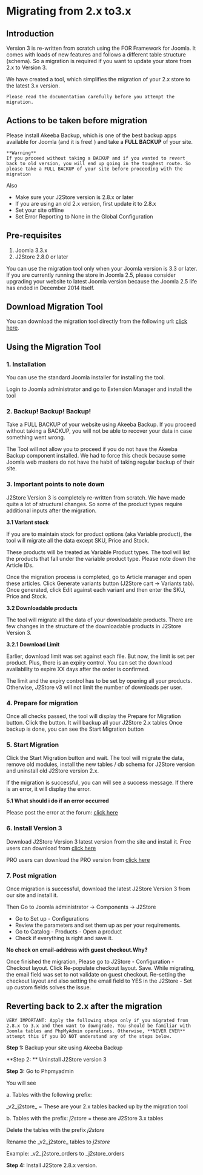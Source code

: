 # Migrating from 2.x to3.x

## Introduction <a id="introduction"></a>

Version 3 is re-written from scratch using the FOR Framework for Joomla. It comes with loads of new features and follows a different table structure \(schema\). So a migration is required if you want to update your store from 2.x to Version 3.

We have created a tool, which simplifies the migration of your 2.x store to the latest 3.x version.

```text
Please read the documentation carefully before you attempt the migration.
```

## Actions to be taken before migration <a id="actions-to-be-taken-before-migration"></a>

Please install Akeeba Backup, which is one of the best backup apps available for Joomla \(and it is free! \) and take a **FULL BACKUP** of your site.

```text
**Warning**
If you proceed without taking a BACKUP and if you wanted to revert back to old version, you will end up going in the toughest route. So please take a FULL BACKUP of your site before proceeding with the migration
```

Also

* Make sure your J2Store version is 2.8.x or later
* If you are using an old 2.x version, first update it to 2.8.x
* Set your site offline
* Set Error Reporting to None in the Global Configuration

## Pre-requisites <a id="pre-requisites"></a>

1. Joomla 3.3.x
2. J2Store 2.8.0 or later

You can use the migration tool only when your Joomla version is 3.3 or later. If you are currently running the store in Joomla 2.5, please consider upgrading your website to latest Joomla version because the Joomla 2.5 life has ended in December 2014 itself.

## Download Migration Tool <a id="download-migration-tool"></a>

You can download the migration tool directly from the following url: [click here](https://bitbucket.org/j2store/j2store_migration/downloads).

## Using the Migration Tool <a id="using-the-migration-tool"></a>

### 1. Installation <a id="1-installation"></a>

You can use the standard Joomla installer for installing the tool.

Login to Joomla administrator and go to Extension Manager and install the tool

### 2. Backup! Backup! Backup! <a id="2-backup-backup-backup"></a>

Take a FULL BACKUP of your website using Akeeba Backup. If you proceed without taking a BACKUP, you will not be able to recover your data in case something went wrong.

The Tool will not allow you to proceed if you do not have the Akeeba Backup component installed. We had to force this check because some Joomla web masters do not have the habit of taking regular backup of their site.

### 3. Important points to note down <a id="3-important-points-to-note-down"></a>

J2Store Version 3 is completely re-written from scratch. We have made quite a lot of structural changes. So some of the product types require additional inputs after the migration.

**3.1 Variant stock**

If you are to maintain stock for product options \(aka Variable product\), the tool will migrate all the data except SKU, Price and Stock.

These products will be treated as Variable Product types. The tool will list the products that fall under the variable product type. Please note down the Article IDs.

Once the migration process is completed, go to Article manager and open these articles. Click Generate variants button \(J2Store cart -&gt; Variants tab\). Once generated, click Edit against each variant and then enter the SKU, Price and Stock.

**3.2 Downloadable products**

The tool will migrate all the data of your downloadable products. There are few changes in the structure of the downloadable products in J2Store Version 3.

**3.2.1 Download Limit**

Earlier, download limit was set against each file. But now, the limit is set per product. Plus, there is an expiry control. You can set the download availability to expire XX days after the order is confirmed.

The limit and the expiry control has to be set by opening all your products. Otherwise, J2Store v3 will not limit the number of downloads per user.

### 4. Prepare for migration <a id="4-prepare-for-migration"></a>

Once all checks passed, the tool will display the Prepare for Migration button. Click the button. It will backup all your J2Store 2.x tables Once backup is done, you can see the Start Migration button

### 5. Start Migration <a id="5-start-migration"></a>

Click the Start Migration button and wait. The tool will migrate the data, remove old modules, install the new tables / db schema for J2Store version and uninstall old J2Store version 2.x.

If the migration is successful, you can will see a success message. If there is an error, it will display the error.

**5.1 What should i do if an error occurred**

Please post the error at the forum: [click here](http://j2store.org/forum/j2store-version-3-feedback.html)

### 6. Install Version 3 <a id="6-install-version-3"></a>

Download J2Store Version 3 latest version from the site and install it. Free users can download from [click here](http://j2store.org/download.html)

PRO users can download the PRO version from [click here](http://j2store.org/my-downloads.html)

### 7. Post migration <a id="7-post-migration"></a>

Once migration is successful, download the latest J2Store Version 3 from our site and install it.

Then Go to Joomla administrator -&gt; Components -&gt; J2Store

* Go to Set up - Configurations
* Review the parameters and set them up as per your requirements.
* Go to Catalog - Products - Open a product
* Check if everything is right and save it.

**No check on email-address with guest checkout.Why?**

 Once finished the migration, Please go to J2Store - Configuration -Checkout layout. Click Re-populate checkout layout. Save. While migrating, the email field was set to not validate on guest checkout. Re-setting the checkout layout and also setting the email field to YES in the J2Store - Set up custom fields solves the issue.

## Reverting back to 2.x after the migration <a id="reverting-back-to-2x-after-the-migration"></a>

```text
VERY IMPORTANT: Apply the following steps only if you migrated from 2.8.x to 3.x and then want to downgrade. You should be familiar with Joomla tables and PhpMyAdmin operations. Otherwise, **NEVER EVER** attempt this if you DO NOT understand any of the steps below.
```

**Step 1:** Backup your site using Akeeba Backup

\*\*Step 2: \*\* Uninstall J2Store version 3

**Step 3:** Go to Phpmyadmin

You will see

a. Tables with the following prefix:

_v2_j2store\_ = These are your 2.x tables backed up by the migration tool

b. Tables with the prefix: _j2store_ = these are J2Store 3.x tables

Delete the tables with the prefix _j2store_

Rename the _v2_j2store\_ tables to _j2store_

Example: _v2_j2store_orders to \_j2store_orders

**Step 4:** Install J2Store 2.8.x version.

